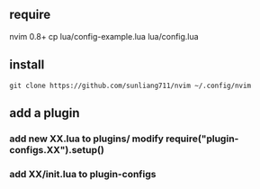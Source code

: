 ## require

nvim 0.8+
cp lua/config-example.lua lua/config.lua

## install

```
git clone https://github.com/sunliang711/nvim ~/.config/nvim
```

## add a plugin
### add new XX.lua to plugins/ modify require("plugin-configs.XX").setup()
### add XX/init.lua to plugin-configs
